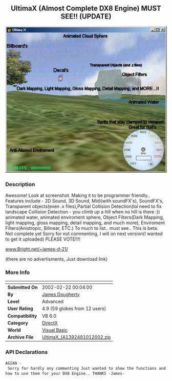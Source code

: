 ﻿<div align="center">

## UltimaX \(Almost Complete DX8 Engine\) MUST SEE\!\! \(UPDATE\)

<img src="PIC20022221646117244.jpg">
</div>

### Description

Awesome! Look at screenshot. Making it to be programmer friendly.. Features include - 2D Sound, 3D Sound, Midi(with soundFX's), SoundFX's, Transparent objects(even .x files),Partial Collision Detection(lol need to fix landscape Collision Detection - you climb up a hill when no hill is there :)) animated water, animated enviroment sphere, Object Filters(Dark Mapping, light mapping, gloss mapping, detail mapping, and much more), Enviroment Filters(Anistropic, Bilinear, ETC.) To much to list.. must see.. This is beta. Not complete yet Sorry for not commenting, I will on next version(I wanted to get it uploaded) PLEASE VOTE!!!!

www.Bright.net/~james-d-21/

(there are no advertisments, Just download link)
 
### More Info
 


<span>             |<span>
---                |---
**Submitted On**   |2002-02-22 00:04:00
**By**             |[James Dougherty](https://github.com/Planet-Source-Code/PSCIndex/blob/master/ByAuthor/james-dougherty.md)
**Level**          |Advanced
**User Rating**    |4.9 (59 globes from 12 users)
**Compatibility**  |VB 6\.0
**Category**       |[DirectX](https://github.com/Planet-Source-Code/PSCIndex/blob/master/ByCategory/directx__1-44.md)
**World**          |[Visual Basic](https://github.com/Planet-Source-Code/PSCIndex/blob/master/ByWorld/visual-basic.md)
**Archive File**   |[UltimaX\_\(A1392481012002\.zip](https://github.com/Planet-Source-Code/james-dougherty-ultimax-almost-complete-dx8-engine-must-see-update__1-32029/archive/master.zip)

### API Declarations

```
AGIAN -
 Sorry for hardly any commenting Just wanted to show the functions and how to use them for your DX8 Engine.. THANKS -James-
```






